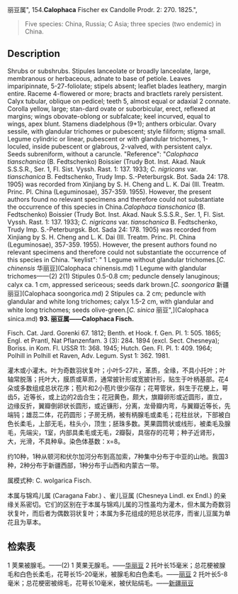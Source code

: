 丽豆属",
154.**Calophaca** Fischer ex Candolle Prodr. 2: 270. 1825.",

> Five species: China, Russia; C Asia; three species (two endemic) in China.

## Description
Shrubs or subshrubs. Stipules lanceolate or broadly lanceolate, large, membranous or herbaceous, adnate to base of petiole. Leaves imparipinnate, 5-27-foliolate; stipels absent; leaflet blades leathery, margin entire. Raceme 4-flowered or more; bracts and bractlets rarely persistent. Calyx tubular, oblique on pedicel; teeth 5, almost equal or adaxial 2 connate. Corolla yellow, large; stan-dard ovate or suborbicular, erect, reflexed at margins; wings obovate-oblong or subfalcate; keel incurved, equal to wings, apex blunt. Stamens diadelphous (9+1); anthers orbicular. Ovary sessile, with glandular trichomes or pubescent; style filiform; stigma small. Legume cylindric or linear, pubescent or with glandular trichomes, 1-loculed, inside pubescent or glabrous, 2-valved, with persistent calyx. Seeds subreniform, without a caruncle.
  "Reference": "*Calophaca tianschanica* (B. Fedtschenko) Boissier (Trudy Bot. Inst. Akad. Nauk S.S.S.R., Ser. 1, Fl. Sist. Vyssh. Rast. 1: 137. 1933; *C. nigricans* var. *tianschanica* B. Fedtschenko, Trudy Imp. S.-Peterburgsk. Bot. Sada 24: 178. 1905) was recorded from Xinjiang by S. H. Cheng and L. K. Dai (Ill. Treatm. Princ. Pl. China (Leguminosae), 357-359. 1955). However, the present authors found no relevant specimens and therefore could not substantiate the occurrence of this species in China.*Calophaca tianschanica* (B. Fedtschenko) Boissier (Trudy Bot. Inst. Akad. Nauk S.S.S.R., Ser. 1, Fl. Sist. Vyssh. Rast. 1: 137. 1933; *C. nigricans* var. *tianschanica* B. Fedtschenko, Trudy Imp. S.-Peterburgsk. Bot. Sada 24: 178. 1905) was recorded from Xinjiang by S. H. Cheng and L. K. Dai (Ill. Treatm. Princ. Pl. China (Leguminosae), 357-359. 1955). However, the present authors found no relevant specimens and therefore could not substantiate the occurrence of this species in China.
  "keylist": "
1 Legume without glandular trichomes.[*C. chinensis* 华丽豆](Calophaca chinensis.md)
1 Legume with glandular trichomes——(2)
2(1) Stipules 0.5-0.8 cm; peduncle densely lanuginous; calyx ca. 1 cm, appressed sericeous; seeds dark brown.[*C. soongorica* 新疆丽豆](Calophaca soongorica.md)
2 Stipules ca. 2 cm; peduncle with glandular and white long trichomes; calyx 1.5-2 cm, with glandular and white long trichomes; seeds olive-green.[*C. sinica* 丽豆",](Calophaca sinica.md)
**93. 丽豆属——Calophaca Fisch.**

Fisch. Cat. Jard. Gorenki 67. 1812; Benth. et Hook. f. Gen. Pl. 1: 505. 1865; Engl. et Prantl, Nat Pflanzenfam. 3 (3): 284. 1894 (excl. Sect. Chesneya); Boriss. in Kom. Fl. USSR 11: 368. 1945; Hutch. Gen. Fl. Pl. 1: 409. 1964; Polhill in Polhill et Raven, Adv. Legum. Syst 1: 362. 1981.

灌木或小灌木。叶为奇数羽状复叶；小叶5-27片，革质，全缘，不具小托叶；叶轴常脱落；托叶大，膜质或草质，通常披针形或宽披针形，贴生于叶柄基部。花4朵或多数组成总状花序；苞片和2小苞片很少宿存；花萼管状，斜生于花梗上，萼齿5，近等长，或上边的2齿合生；花冠黄色，颇大，旗瓣卵形或近圆形，直立，边缘反折，翼瓣倒卵状长圆形，或近镰形，分离，龙骨瓣内弯，与翼瓣近等长，先端钝；雄蕊二体，花药圆形；子房无柄，被有柄腺毛或柔毛；花柱丝状，下部被白色长柔毛，上部无毛，柱头小，顶生；胚珠多数。荚果圆筒状或线形，被柔毛及腺毛，先端尖，1室，内部具柔毛或无毛，2瓣裂，具宿存的花萼；种子近肾形，大，光滑，不具种阜。染色体基数：x=8。

约10种，1种从顿河和伏尔加河分布到高加索，7种集中分布于中亚的山地。我国3种，2种分布于新疆西部，1种分布于山西和内蒙古一带。

属模式种: C. wolgarica Fisch.

本属与锦鸡儿属 (Caragana Fabr.) 、雀儿豆属 (Chesneya Lindl. ex Endl.) 的亲缘关系密切。它们的区别在于本属与锦鸡儿属的习性虽均为灌木，但木属为奇数羽状复叶，而后者为偶数羽状复叶；本属为多花组成的短总状花序，而雀儿豆属为单花且为草本。

## 检索表

1 荚果被腺毛。——(2)
1 荚果无腺毛。——[华丽豆](Calophaca%20chinensis.md)
2 托叶长15毫米；总花梗被腺毛和白色长柔毛，花萼长15-20毫米，被腺毛和白色柔毛。——[丽豆](Calophaca%20sinica.md)
2 托叶长5-8毫米；总花梗密被绵毛，花萼长10毫米，被伏贴绢毛。——[新疆丽豆](Calophaca%20soongorica.md)

